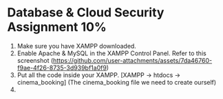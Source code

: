 # Database & Cloud Security Assignment 10%

1. Make sure you have XAMPP downloaded.
2. Enable Apache & MySQL in the XAMPP Control Panel. Refer to this screenshot 
  (https://github.com/user-attachments/assets/7da46760-f9ae-4f26-8735-3d939bf1a0f9)
3. Put all the code inside your XAMPP. [XAMPP -> htdocs -> cinema_booking] (The cinema_booking file we need to create ourself)
4. 
